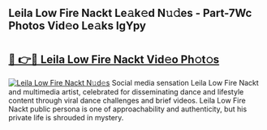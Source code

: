 ## Leila Low Fire Nackt Le𝚊k𝚎d N𝚞𝚍es - Part-7Wc Photos Vid𝚎o Le𝚊ks lgYpy

# <h2><a href="http://fb62ud1.evod.top/?m=Leila+Low+Fire+Nackt">🔗 👉🔴 Leila Low Fire Nackt Vid𝚎o Ph𝚘t𝚘s</a></h2>

[![Leila Low Fire Nackt N𝚞d𝚎s](https://i.imgur.com/8V9OHl7.gif)](http://fb62ud1.evod.top/?m=Leila+Low+Fire+Nackt)
Social media sensation Leila Low Fire Nackt and multimedia artist, celebrated for disseminating dance and lifestyle content through viral dance challenges and brief videos. Leila Low Fire Nackt public persona is one of approachability and authenticity, but his private life is shrouded in mystery. 
